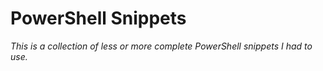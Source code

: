 # PowerShell Snippets

_This is a collection of less or more complete PowerShell snippets I had to use._
